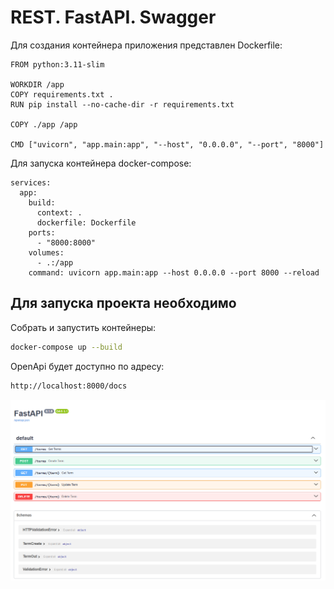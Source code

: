 # REST. FastAPI. Swagger

Для создания контейнера приложения представлен Dockerfile:

```
FROM python:3.11-slim

WORKDIR /app
COPY requirements.txt .
RUN pip install --no-cache-dir -r requirements.txt

COPY ./app /app

CMD ["uvicorn", "app.main:app", "--host", "0.0.0.0", "--port", "8000"]
```

Для запуска контейнера docker-compose:

``` 
services:
  app:
    build:
      context: .
      dockerfile: Dockerfile
    ports:
      - "8000:8000"
    volumes:
      - .:/app
    command: uvicorn app.main:app --host 0.0.0.0 --port 8000 --reload
```

## Для запуска проекта необходимо

Собрать и запустить контейнеры:
```bash
docker-compose up --build
```
OpenApi будет доступно по адресу:

```bash
http://localhost:8000/docs
```
![img.png](images/img.png)